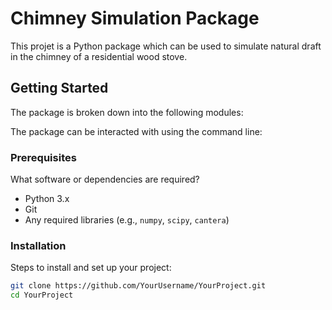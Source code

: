 # Chimney Simulation Package

This projet is a Python package which can be used to simulate natural draft in the chimney of a residential wood stove.

## Getting Started
The package is broken down into the following modules:

The package can be interacted with using the command line:

### Prerequisites
What software or dependencies are required?
- Python 3.x
- Git
- Any required libraries (e.g., `numpy`, `scipy`, `cantera`)

### Installation
Steps to install and set up your project:
```sh
git clone https://github.com/YourUsername/YourProject.git
cd YourProject
